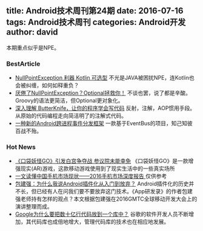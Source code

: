 title: Android技术周刊第24期
date: 2016-07-16
tags: Android技术周刊
categories: Android开发
author: david
---

本期重点似乎是NPE。

<!-- more -->

### BestArticle

* [NullPointException 利器 Kotlin 可选型](http://www.jianshu.com/p/905f8c2de5ea) 不光是JAVA被困扰NPE，连Kotlin也会被纠缠，如何如释重负？
* [厌倦了NullPointException？Optional拯救你！](http://www.kuqin.com/shuoit/20151229/349674.html) 不谈也罢，说了都是辛酸。Groovy的语法更简洁，但Optional更对象化。
* [深入理解 ButterKnife，让你的程序学会写代码](http://mp.weixin.qq.com/s?__biz=MzA3NTYzODYzMg==&mid=2653577446&idx=1&sn=e1c12a2dc3d45babf66f86f4840bed2c&scene=1&srcid=0714vgVrTaK7J22mLSkA9Ews&from=groupmessage&isappinstalled=0#wechat_redirect) 反射，注解，AOP惯用手段。从原始的代码编程走向简洁明了的注解式代码。
* [一种新的Android跨进程事件分发框架](https://elelogistics.github.io/2016/07/13/HermesEventBus-%E4%B8%80%E7%A7%8D%E6%96%B0%E7%9A%84Android%E8%B7%A8%E8%BF%9B%E7%A8%8B%E4%BA%8B%E4%BB%B6%E5%88%86%E5%8F%91%E6%A1%86%E6%9E%B6/?hmsr=toutiao.io&utm_medium=toutiao.io&utm_source=toutiao.io) 一款基于EventBus的项目，知己知彼百战不殆。

### Hot News

* [《口袋妖怪GO》引发白宫争夺战 参议院未能幸免](http://tech.sina.com.cn/i/2016-07-13/doc-ifxuapvs8340457.shtml) 《口袋妖怪GO》是一款增强现实(AR)游戏，这款移动游戏使用到了现实生活中的一些真实场所
* [ 一文读懂中国手机市场现状——2016手机市场深度报告 ](http://mp.weixin.qq.com/s?__biz=MjM5MzIxNTQ2MA==&mid=2650660025&idx=2&sn=ca69ae6849dcd2c88bda53cc03ba465f&scene=1&srcid=0711jlB4f7jccbhpUKoZ85H8&from=groupmessage&isappinstalled=0#wechat_redirect) 仅供参考
* [包建强：为什么我说Android插件化从入门到放弃？](http://mp.weixin.qq.com/s?__biz=MjM5MDE0Mjc4MA==&mid=2650993300&idx=1&sn=797fa87ef528cff3a50e77806cf9f675&scene=1&srcid=0712YDt9TaFqSvThkPIF1Tow&from=groupmessage&isappinstalled=0#wechat_redirect) Android插件化的历史并不长，但已经有人在问我们要不要放弃这门技术。《App研发录》的作者包建强老师持有怎样的观点？本文根据包建强在2016GMTC全球移动开发大会上的演讲整理而成。
* [Google为什么要把数十亿行代码放到一个库中？](http://mp.weixin.qq.com/s?__biz=MjM5MDE0Mjc4MA==&mid=2650993318&idx=1&sn=c33519eb33bf7075b2b8d79eeda149bb&scene=1&srcid=0713X5IT7WAmpQwSG3cCMoki&from=groupmessage&isappinstalled=0#wechat_redirect) 谷歌的软件开发人员不断增加，其代码库也成倍地增大，管理代码库的技术也在相应地发展。